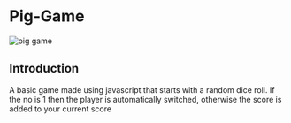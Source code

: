 # Pig-Game
![pig game](https://github.com/KumarSiddharth03/Pig-Game/assets/145192272/5cb18a0a-8198-41fe-a1ca-0a1f4cad14fc)

## Introduction
A basic game made using javascript that starts with a random dice roll. If the no is 1 then the player is automatically switched, otherwise the score is added to your current score

